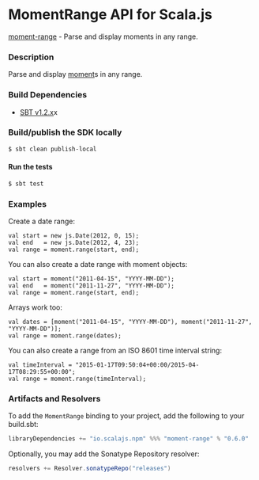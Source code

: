 MomentRange API for Scala.js
=======================
[moment-range](https://www.npmjs.com/package/moment-range) - Parse and display moments in any range.

### Description

Parse and display [moment](https://github.com/scalajs-io/moment)s in any range.

### Build Dependencies

* [SBT v1.2.x](http://www.scala-sbt.org/download.html)x

### Build/publish the SDK locally

```bash
$ sbt clean publish-local
```

#### Run the tests

```bash
$ sbt test
```

### Examples

Create a date range:

```
val start = new js.Date(2012, 0, 15);
val end   = new js.Date(2012, 4, 23);
val range = moment.range(start, end);
```
You can also create a date range with moment objects:
```
val start = moment("2011-04-15", "YYYY-MM-DD");
val end   = moment("2011-11-27", "YYYY-MM-DD");
val range = moment.range(start, end);
```
Arrays work too:
```
val dates = [moment("2011-04-15", "YYYY-MM-DD"), moment("2011-11-27", "YYYY-MM-DD")];
val range = moment.range(dates);
```
You can also create a range from an ISO 8601 time interval string:
```
val timeInterval = "2015-01-17T09:50:04+00:00/2015-04-17T08:29:55+00:00";
val range = moment.range(timeInterval);
```

### Artifacts and Resolvers

To add the `MomentRange` binding to your project, add the following to your build.sbt:  

```sbt
libraryDependencies += "io.scalajs.npm" %%% "moment-range" % "0.6.0"
```

Optionally, you may add the Sonatype Repository resolver:

```sbt   
resolvers += Resolver.sonatypeRepo("releases") 
```
